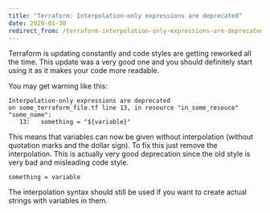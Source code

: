 ```yaml
---
title: "Terraform: Interpolation-only expressions are deprecated"
date: 2020-01-30
redirect_from: /terraform-interpolation-only-expressions-are-deprecated/
---
```

Terraform is updating constantly and code styles are getting reworked all the time. This update was a very good one and you should definitely start using it as it makes your code more readable.

You may get warning like this:

```
Interpolation-only expressions are deprecated
on some_terraform_file.tf line 13, in resource "in_some_resouce" "some_name":
   13:   something = "${variable}"
```


This means that variables can now be given without interpolation (without quotation marks and the dollar sign). To fix this just remove the interpolation. This is actually very good deprecation since the old style is very bad and misleading code style.

```
something = variable
```


The interpolation syntax should still be used if you want to create actual strings with variables in them.